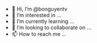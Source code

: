 - 👋 Hi, I’m @bonguyentv
- 👀 I’m interested in ...
- 🌱 I’m currently learning ...
- 💞️ I’m looking to collaborate on ...
- 📫 How to reach me ...

<!---
doxem/doxem is a ✨ special ✨ repository because its `README.md` (this file) appears on your GitHub profile.
You can click the Preview link to take a look at your changes.
--->
